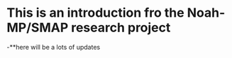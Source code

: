 # This is an introduction fro the Noah-MP/SMAP research project

-**here will be a lots of updates


